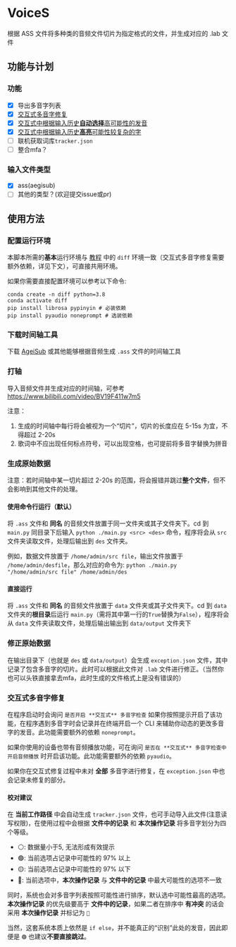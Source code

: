 # VoiceS

根据 ASS 文件将多种类的音频文件切片为指定格式的文件，并生成对应的 .lab 文件

## 功能与计划

### 功能

- [x] 导出多音字列表
- [x] [交互式多音字修复](#交互式多音字修复)
- [x] [交互式中根据输入历史**自动选择**高可能性的发音](#校对建议)
- [x] [交互式中根据输入历史**高亮**可能性较复杂的字](#校对建议)
- [ ] 联机获取词库`tracker.json`
- [ ] 整合mfa？

### 输入文件类型

- [x] ass(aegisub)
- [ ] 其他的类型？(欢迎提交issue或pr)

## 使用方法

### 配置运行环境

本脚本所需的**基本**运行环境与 [教程](https://www.yuque.com/sunsa-i3ayc/sivu7h/uz01rcgfixw3t6lh) 中的 `diff` 环境一致（交互式多音字修复需要额外依赖，详见下文），可直接共用环境。

如果你需要直接配置环境可以参考以下命令:

```shell
conda create -n diff python=3.8
conda activate diff
pip install librosa pypinyin # 必装依赖
pip install pyaudio noneprompt # 选装依赖
```

### 下载时间轴工具

下载 [AgeiSub](https://github.com/Aegisub/Aegisub/releases/tag/v3.2.2) 或其他能够根据音频生成 `.ass` 文件的时间轴工具

### 打轴

导入音频文件并生成对应的时间轴，可参考 <https://www.bilibili.com/video/BV19F411w7m5>

注意：

1. 生成的时间轴中每行将会被视为一个“切片”，切片的长度应在 5-15s 为宜，不得超过 2-20s
2. 歌词中不应出现任何标点符号，可以出现空格，也可提前将多音字替换为拼音

### 生成原始数据

注意：若时间轴中某一切片超过 2-20s 的范围，将会报错并跳过**整个文件**，但不会影响到其他文件的处理。

#### 使用命令行运行（默认）

将 `.ass` 文件和 **同名** 的音频文件放置于同一文件夹或其子文件夹下。cd 到 `main.py` 同目录下后输入 `python ./main.py <src> <des>` 命令，程序将会从 `src` 文件夹读取文件，处理后输出到 `des` 文件夹。

例如，数据文件放置于 `/home/admin/src file`，输出文件放置于 `/home/admin/desfile`，那么对应的命令为:
`python ./main.py "/home/admin/src file" /home/admin/des`

#### 直接运行

将 `.ass` 文件和 **同名** 的音频文件放置于 `data` 文件夹或其子文件夹下。cd 到 `data` 文件夹的**根目录**后运行 `main.py`（需将其中第一行的`True`替换为`False`），程序将会从 `data` 文件夹读取文件，处理后输出输出到 `data/output` 文件夹下

### 修正原始数据

在输出目录下（也就是 `des` 或 `data/output`）会生成 `exception.json` 文件，其中记录了包含多音字的切片。此时可以根据此文件对 `.lab` 文件进行修正。（当然你也可以头铁直接拿去mfa，此时生成的文件格式上是没有错误的）

### 交互式多音字修复

在程序启动时会询问 `是否开启 **交互式** 多音字检查` 如果你按照提示开启了该功能，在程序遇到多音字时会记录并在终端开启一个 CLI 来辅助你动态的更改多音字的发音。此功能需要额外的依赖 `noneprompt`。

如果你使用的设备也带有音频播放功能，可在询问 `是否在 **交互式** 多音字检查中开启音频播放` 时开启该功能。此功能需要额外的依赖 `pyaudio`。

如果你在交互式修复过程中未对 **全部** 多音字进行修复，在 `exception.json` 中也会记录未修复的部分。

#### 校对建议

在 **当前工作路径** 中会自动生成 `tracker.json` 文件，也可手动导入此文件(注意读写权限)，在使用过程中会根据 **文件中的记录** 和 **本次操作记录** 将多音字划分为四个等级。

- ⚪: 数据量小于5, 无法形成有效提示
- 🟢: 当前选项占记录中可能性的 97% 以上
- 🟡: 当前选项占记录中可能性的 97% 以下
- 🔴: 当前选项中，**本次操作记录** 与 **文件中的记录** 中最大可能性的选项不一致

同时，系统也会对多音字列表按照可能性进行排序，默认选中可能性最高的选项。**本次操作记录** 的优先级要高于 **文件中的记录**，如果二者在排序中 **有冲突** 的话会采用 **本次操作记录** 并标记为 `🔴`

当然，这套系统本质上依然是 `if else`，并不能真正的“识别”此处的发音，因此即便是 `🟢` 也建议**不要直接跳过**。
